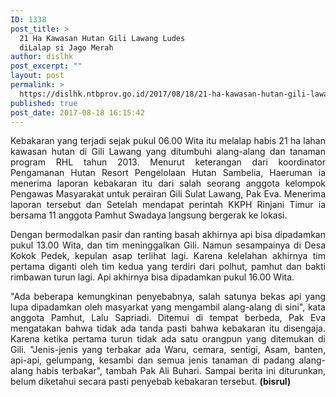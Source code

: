 ```yaml
---
ID: 1338
post_title: >
  21 Ha Kawasan Hutan Gili Lawang Ludes
  diLalap si Jago Merah
author: dislhk
post_excerpt: ""
layout: post
permalink: >
  https://dislhk.ntbprov.go.id/2017/08/18/21-ha-kawasan-hutan-gili-lawang-ludes-dilalap-si-jago-merah/
published: true
post_date: 2017-08-18 16:15:42
---
```

<p style="text-align: justify;">Kebakaran yang terjadi sejak pukul 06.00 Wita itu melalap habis 21 ha lahan kawasan hutan di Gili Lawang yang ditumbuhi alang-alang dan tanaman program RHL tahun 2013. Menurut keterangan dari koordinator Pengamanan Hutan Resort Pengelolaan Hutan Sambelia, Haeruman ia menerima laporan kebakaran itu dari salah seorang anggota kelompok Pengawas Masyarakat untuk perairan Gili Sulat Lawang, Pak Eva. Menerima laporan tersebut dan Setelah mendapat perintah KKPH Rinjani Timur ia bersama 11 anggota Pamhut Swadaya langsung bergerak ke lokasi.</p>
<p style="text-align: justify;">Dengan bermodalkan pasir dan ranting basah akhirnya api bisa dipadamkan pukul 13.00 Wita, dan tim meninggalkan Gili. Namun sesampainya di Desa Kokok Pedek, kepulan asap terlihat lagi. Karena kelelahan akhirnya tim pertama diganti oleh tim kedua yang terdiri dari polhut, pamhut dan bakti rimbawan turun lagi. Api akhirnya bisa dipadamkan pukul 16.00 Wita.</p>
<p style="text-align: justify;">"Ada beberapa kemungkinan penyebabnya, salah satunya bekas api yang lupa dipadamkan oleh masyarkat yang mengambil alang-alang di sini", kata anggota Pamhut, Lalu Sapriadi. Ditemui di tempat berbeda, Pak Eva mengatakan bahwa tidak ada tanda pasti bahwa kebakaran itu disengaja. Karena ketika pertama turun tidak ada satu orangpun yang ditemukan di Gili. "Jenis-jenis yang terbakar ada Waru, cemara, sentigi, Asam, banten, api-api, gelumpang, kesambi dan semua jenis tanaman di padang alang-alang habis terbakar", tambah Pak Ali Buhari. Sampai berita ini diturunkan, belum diketahui secara pasti penyebab kebakaran tersebut. <strong>(bisrul)</strong></p>
